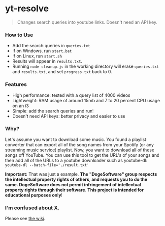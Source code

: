 # yt-resolve
> Changes search queries into youtube links. Doesn't need an API key.

### How to Use
- Add the search queries in `queries.txt`
- If on Windows, run `start.bat`
- If on Linux, run `start.sh`
- Results will appear in `results.txt`.
- Running `node cleanup.js` in the working directory will erase `queries.txt` and `results.txt`, and set `progress.txt` back to 0.

### Features
- High performance: tested with a query list of 4000 videos
- Lightweight: RAM usage of around 15mb and 7 to 20 percent CPU usage on an i3
- Simple: add the search queries and run!
- Doesn't need API keys: better privacy and easier to use

### Why?
Let's assume you want to download some music. You found a playlist converter that can export all of the song names from your Spotify (or any streaming music service) playlist. Now, you want to download all of these songs off YouTube. You can use this tool to get the URL's of your songs and then add all of the URLs to a youtube downloader such as youtube-dl: `youtube-dl --batch-file='./result.txt'`

**Important:** That was just a example. __The "DogeSoftware" group respects the intellectual property rights of others, and requests you to do the same. DogeSoftware does not permit infringement of intellectual property rights through their software. This project is intended for educational purposes only!__

### I'm confused about X.
Please see [the wiki](https://github.com/DogeSoftware/yt-resolve/wiki).
